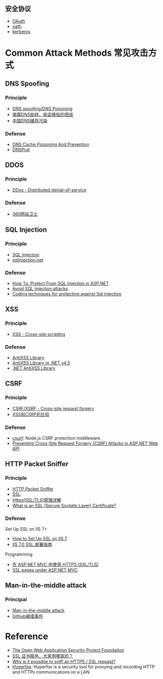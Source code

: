 ## 安全协议

- [OAuth](http://oauth.net/2/)
- [oath](https://openauthentication.org/specifications-technical-resources/)
- [kerberos](http://web.mit.edu/kerberos/)

# Common Attack Methods 常见攻击方式

## DNS Spoofing

### Principle

- [DNS spoofing/DNS Poisoning](https://en.wiki2.org/wiki/DNS_cache_poisoning)
- [揭露DNS劫持，偷梁换柱的把戏](http://tech.ccidnet.com/zt/dns/)
- [中国DNS缓存污染](http://blog.csdn.net/yyf_ad/article/details/16357473)

### Defense

- [DNS Cache Poisoning And Prevention](https://techtrigger.wordpress.com/2012/01/11/dns-cache-poisoning-and-prevention/)
- [DNSPod](https://www.dnspod.cn/)


## DDOS

### Principle

- [DDos - Distributed denial-of-service](https://en.wiki2.org/wiki/DDos)

### Defense

- [360网站卫士](http://wzb.360.cn/)


## SQL Injection

### Principle

- [SQL injection](https://en.wiki2.org/wiki/SQL_injection)
- [sqlinjection.net](http://www.sqlinjection.net/)

### Defense

- [How To: Protect From SQL Injection in ASP.NET](https://msdn.microsoft.com/en-us/library/ff648339.aspx)
- [Avoid SQL Injection attacks](http://forums.asp.net/p/777624/2942861.aspx#2942861)
- [Coding techniques for protecting against Sql injection](http://forums.asp.net/t/1254125.aspx)


## XSS

### Principle

- [XSS - Cross-site scripting](https://en.wiki2.org/wiki/Cross-site_scripting)

### Defense

- [AntiXSS Library](http://www.asp.net/aspnet/overview/aspnet-and-visual-studio-2012/whats-new#_Toc318097382)
- [AntiXSS Library in .NET v4.5](http://forums.asp.net/t/1863558.aspx?AntiXSS+Library+in+NET+v4+5)
- [.NET AntiXSS Library](https://www.owasp.org/index.php/.NET_AntiXSS_Library)


## CSRF

### Principle

- [CSRF/XSRF - Cross-site request forgery](https://en.wiki2.org/wiki/Cross-site_request_forgery)
- [XSS和CSRF的比较](http://www.cnblogs.com/songhan/archive/2012/07/16/2592917.html)

### Defense

- [csurf](https://www.npmjs.com/package/csurf): Node.js CSRF protection middleware.
- [Preventing Cross-Site Request Forgery (CSRF) Attacks in ASP.NET Web API](http://www.asp.net/web-api/overview/security/preventing-cross-site-request-forgery-attacks)


## HTTP Packet Sniffer

### Principle

- [HTTP Packet Sniffer](https://en.wiki2.org/wiki/Packet_Sniffer)
- [SSL](https://en.wiki2.org/wiki/Transport_Layer_Security):
- [Https(SSL/TLS)原理详解](http://www.fenesky.com/blog/2014/07/19/how-https-works.html)
- [What is an SSL (Secure Sockets Layer) Certificate?](https://www.instantssl.com/ssl.html)

### Defense

Set Up SSL on IIS 7+

- [How to Set Up SSL on IIS 7](http://www.iis.net/learn/manage/configuring-security/how-to-set-up-ssl-on-iis)
- [IIS 7.0 SSL 部署指南](http://www.wosign.com/Support/iis7.html)

Programming

- [在 ASP.NET MVC 中使用 HTTPS (SSL/TLS)](http://www.cnblogs.com/snowdream/archive/2009/08/07/use-https-in-aspnet-mvc.html)
- [SSL pages under ASP.NET MVC](http://stackoverflow.com/questions/156748/ssl-pages-under-asp-net-mvc)


## Man-in-the-middle attack

### Principal

- [Man-in-the-middle attack](https://en.wiki2.org/wiki/Man-in-the-middle_attack)
- [Github被墙事件](https://en.greatfire.org/blog/2013/jan/china-github-and-man-middle)


# Reference

- [The Open Web Application Security Project Foundation](https://www.owasp.org/index.php/Main_Page)
- [SSL 证书服务，大家用哪家的？](http://www.zhihu.com/question/19578422)
- [Why is it possible to sniff an HTTPS / SSL request?](http://security.stackexchange.com/questions/19616/why-is-it-possible-to-sniff-an-https-ssl-request)
- [Hyperfox](https://hyperfox.org/): Hyperfox is a security tool for proxying and recording HTTP and HTTPs communications on a LAN.
